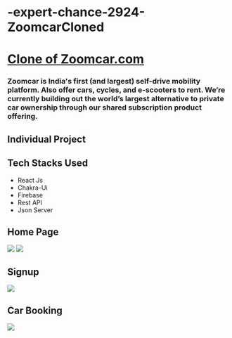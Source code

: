 # -expert-chance-2924-ZoomcarCloned


<a href="https://zoomcar-one.vercel.app/"><h1>Clone of Zoomcar.com</h1><a>
<h3>Zoomcar is India's first (and largest) self-drive mobility platform. Also offer cars, cycles, and e-scooters to rent. We’re currently building out the world’s largest alternative to private car ownership through our shared subscription product offering.</h3>
    
<h2>Individual Project</h2>

<h2>Tech Stacks Used </h2>
<ul>
<li>React Js
</li><li>Chakra-Ui</li><li>Firebase</li><li>Rest API</li>
<li>Json Server</li>
</ul>
<h2>Home Page</h2>
<img src="https://user-images.githubusercontent.com/101388858/204299970-10874332-a108-4961-a1b5-3da650469029.png"/>
<img src="https://user-images.githubusercontent.com/101388858/204304094-10dba6b1-5cfe-4890-9606-622fc885a228.png"/>
<h2>Signup </h2>
<img src="https://user-images.githubusercontent.com/101388858/204300384-2e8e71a7-d966-42d2-be51-ec367f3392ad.png" />
<h2>Car Booking</h2>
<img src="https://user-images.githubusercontent.com/101388858/204306024-4a5050e8-ff73-4ba6-ab39-4e2d8cd0ce8a.png"/>
<br/>

